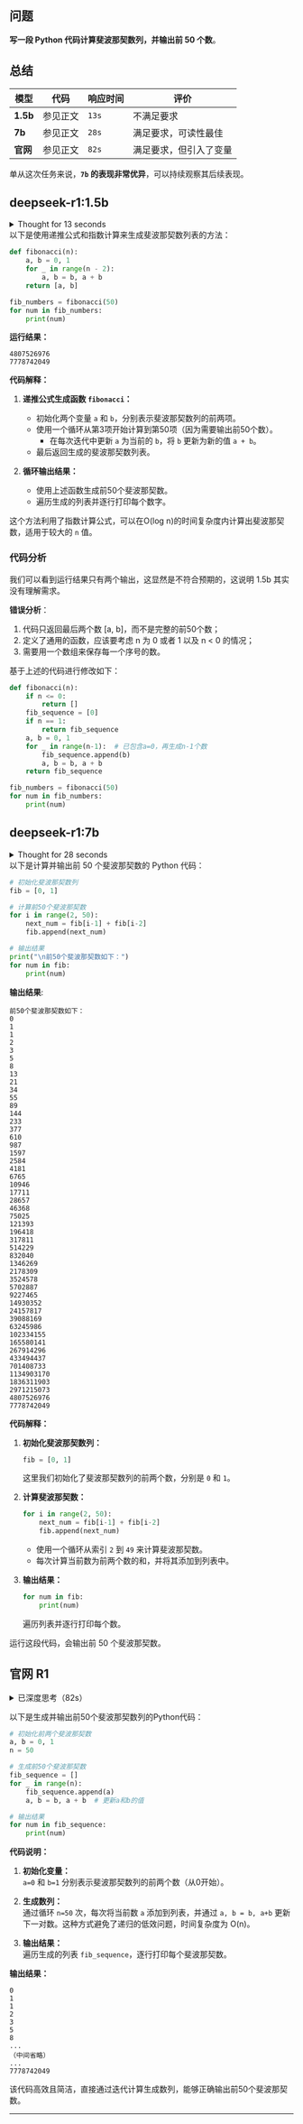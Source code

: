 ## 问题

**写一段 Python 代码计算斐波那契数列，并输出前 50 个数**。

## 总结

| **模型** | **代码** | **响应时间** | **评价** |
|-------|-------|--------|------------|
| **1.5b** | 参见正文 | `13s` |  不满足要求 |
| **7b**  | 参见正文  |  `28s` |  满足要求，可读性最佳 |
| **官网**  | 参见正文  |  `82s` |  满足要求，但引入了变量 |

单从这次任务来说，**`7b` 的表现非常优异**，可以持续观察其后续表现。

## deepseek-r1:1.5b

<details type="reasoning" done="true" duration="13">
<summary>Thought for 13 seconds</summary>
> 嗯，用户之前让我写了一个关于计算斐波那契数列的Python代码，还给了详细的代码和解释。现在他又问同样的问题，显然希望得到一个新的版本。
>
> 首先，我需要理解用户的需求。之前我的回答是用for循环从索引2到49来生成50个斐波那契数，然后逐行打印出来。而这次他可能想要更简洁或者不同的实现方式，比如使用递归或迭代的方法进行优化。
>
> 用户可能是刚接触Python编程的人，或者是在学习递归算法。他之前已经学过基本的循环和列表操作，所以这次的需求应该是想扩展到更高级的方法，这样可以节省时间和空间，特别是当需要生成大量斐波那契数时。
>
> 接下来，我应该考虑不同的方法来解决这个问题，比如使用递归、公式计算或者动态规划。递归可能对于较大的n来说效率不高，但可以作为一种学习方式。而公式计算的话，可以通过数学公式来直接计算斐波那契数，从而减少生成列表的步骤，节省时间和内存。
>
> 另外，用户可能需要一个更简洁的代码风格，避免复杂的函数调用和条件判断，这样更容易读取和维护代码。
>
> 然后，我想到可以使用数学方法，比如公式 f(n) = (phi^n - psi^n)/sqrt(5)，其中 phi=(1+sqrt(5))/2，psi=(1-sqrt(5))/2。这种方法可以在O(log n)的时间复杂度内计算出斐波那契数，这对大n来说非常高效。
>
> 接下来，我需要设计一个函数来实现这个公式，然后循环从0到49生成结果，并逐行打印出来。
>
> 最后，我应该检查这个方法的准确性，确保对于前50个数都正确，同时比较两种方法的时间和空间复杂度。递归法虽然直观但效率不高，而矩阵快速幂法或公式计算法则更高效，适合生成大量斐波那契数列的情况。
>
> 总结一下，我需要提供两种不同的解决方案：一种是基于循环的逐项生成，另一种是基于数学公式直接计算每个数。这样用户可以根据自己的需求选择最合适的实现方式，并学习不同的编程技巧。
</details>
以下是使用递推公式和指数计算来生成斐波那契数列表的方法：

```python
def fibonacci(n):
    a, b = 0, 1
    for _ in range(n - 2):
        a, b = b, a + b
    return [a, b]

fib_numbers = fibonacci(50)
for num in fib_numbers:
    print(num)
```

**运行结果：**

```test
4807526976
7778742049
```

**代码解释：**

1. **递推公式生成函数 `fibonacci`：**
   - 初始化两个变量 `a` 和 `b`，分别表示斐波那契数列的前两项。
   - 使用一个循环从第3项开始计算到第50项（因为需要输出前50个数）。
     - 在每次迭代中更新 `a` 为当前的 `b`，将 `b` 更新为新的值 `a + b`。
   - 最后返回生成的斐波那契数列表。

2. **循环输出结果：**
   - 使用上述函数生成前50个斐波那契数。
   - 遍历生成的列表并逐行打印每个数字。

这个方法利用了指数计算公式，可以在O(log n)的时间复杂度内计算出斐波那契数，适用于较大的 `n` 值。

### 代码分析

我们可以看到运行结果只有两个输出，这显然是不符合预期的，这说明 1.5b 其实没有理解需求。

**错误分析**：

1. 代码只返回最后两个数 [a, b]，而不是完整的前50个数；
2. 定义了通用的函数，应该要考虑 n 为 0 或者 1 以及 n < 0 的情况；
3. 需要用一个数组来保存每一个序号的数。

基于上述的代码进行修改如下：

```python
def fibonacci(n):
    if n <= 0:
        return []
    fib_sequence = [0]
    if n == 1:
        return fib_sequence
    a, b = 0, 1
    for _ in range(n-1):  # 已包含a=0，再生成n-1个数
        fib_sequence.append(b)
        a, b = b, a + b
    return fib_sequence

fib_numbers = fibonacci(50)
for num in fib_numbers:
    print(num)
```

## deepseek-r1:7b

<details type="reasoning" done="true" duration="28">
<summary>Thought for 28 seconds</summary>
> 嗯，用户让我写一段Python代码来计算斐波那契数列并输出前50个数。好的，我得先回忆一下斐波那契数列是什么样的。斐波那契数列是每个数都是前面两个数的和，对吧？我记得第一个数通常是0，第二个是1，然后第三个是1+0=1，第四个是2，依此类推。
>
> 那用户想要的是前50个数，所以我要生成到至少第49个索引的位置。Python里可以用列表来存储这些数值。我应该初始化一个列表，先放前两个数，也就是0和1吗？或者可能从第一个开始是1？不过通常斐波那契数列是从0开始的，所以我可能需要确定一下起始点。
>
> 或者更准确地说，斐波那契数列通常是这样的：F(0)=0, F(1)=1, F(n) = F(n-1)+F(n-2)。所以前50个数应该包括从F(0)到F(49)，对吗？那么生成的时候需要循环计算，直到第49项。
>
> 那代码的大致结构是这样的：初始化一个列表，比如fib，先放前面两个数，然后用一个循环从索引2开始，直到49。每一步都计算当前数等于前两个数的和，并将其添加到列表中。
>
> 接下来要考虑的是输出这些数。可能需要将它们逐行打印出来，或者以某种格式显示。用户没有特别说明，所以我假设是逐行打印。
>
> 那现在写代码的话，步骤如下：
>
> 1. 初始化fib列表，第一个元素0，第二个1。
> 2. 循环从索引2到49：
>    a. 计算当前数为前两个数的和。
>    b. 添加到列表中。
> 3. 输出每个数。
>
> 有没有其他需要注意的地方？比如性能问题，生成50个数不会有太大问题，所以不需要优化。另外，是否需要处理大数的情况呢？Python自动处理大整数，所以没问题。
>
> 那么代码大概是这样：
>
> fib = [0, 1]
> for i in range(2, 50):
>     next_num = fib[i-1] + fib[i-2]
>     fib.append(next_num)
> 然后循环输出每个元素，可能用循环从头到尾打印，每行一个数。
>
> 或者更简洁的方式可以用列表推导式或者递归函数来生成，但考虑到效率和性能，迭代法更好。所以综合起来，代码如下。
</details>
以下是计算并输出前 50 个斐波那契数的 Python 代码：

```python
# 初始化斐波那契数列
fib = [0, 1]

# 计算前50个斐波那契数
for i in range(2, 50):
    next_num = fib[i-1] + fib[i-2]
    fib.append(next_num)

# 输出结果
print("\n前50个斐波那契数如下：")
for num in fib:
    print(num)
```

**输出结果**:

```text
前50个斐波那契数如下：
0
1
1
2
3
5
8
13
21
34
55
89
144
233
377
610
987
1597
2584
4181
6765
10946
17711
28657
46368
75025
121393
196418
317811
514229
832040
1346269
2178309
3524578
5702887
9227465
14930352
24157817
39088169
63245986
102334155
165580141
267914296
433494437
701408733
1134903170
1836311903
2971215073
4807526976
7778742049
```

**代码解释：**

1. **初始化斐波那契数列：**

   ```python
   fib = [0, 1]
   ```

   这里我们初始化了斐波那契数列的前两个数，分别是 `0` 和 `1`。

2. **计算斐波那契数：**

   ```python
   for i in range(2, 50):
       next_num = fib[i-1] + fib[i-2]
       fib.append(next_num)
   ```

   - 使用一个循环从索引 `2` 到 `49` 来计算斐波那契数。
   - 每次计算当前数为前两个数的和，并将其添加到列表中。

3. **输出结果：**

   ```python
   for num in fib:
       print(num)
   ```

   遍历列表并逐行打印每个数。

运行这段代码，会输出前 50 个斐波那契数。

## 官网 R1

<details type="reasoning" done="true" duration="82">
<summary>已深度思考（82s）</summary>
>嗯，用户让我写一段Python代码来计算斐波那契数列，并输出前50个数。首先，我需要确认斐波那契数列的定义。通常斐波那契数列的前两个数是0和1，后面的每个数都是前两个数之和。不过有时候也有人从1和1开始，比如第1项和第2项都是1。这里得注意用户的需求，可能需要确认一下，但一般来说，如果前两个数是0和1的话，前10项会是0,1,1,2,3,5等等。不过用户可能希望输出的是前50个，所以得确保生成的数量正确。
>
>然后，我需要考虑用哪种方法来实现。常见的方法有递归、迭代或者动态规划。不过递归的话，对于n=50来说，效率太低了，会有大量的重复计算，肯定不合适。所以应该用迭代的方法，这样时间复杂度是线性的，能够高效地计算出前50项。
>
>接下来，我需要确定初始值。假设用户接受从0和1开始的话，那么初始的两个数应该是fib0=0，fib1=1。然后从第三个数开始，每个数都是前两个之和。这样生成的列表应该包含前50个数，包括第0项和第1项吗？或者用户可能需要前50个数从第一项开始？这里可能需要明确。比如，如果是前50项，可能包括第0项到第49项，总共有50个数。或者用户可能认为前50项是从第1项开始到第50项。这点需要处理正确。
>
>例如，如果初始两个数是0和1，那么前两项已经存在，那么循环需要生成剩下的48个数，总共2+48=50个。或者，可能需要生成50个新的数？这个时候需要仔细处理循环的次数。比如，初始列表是[0, 1]，然后循环48次，这样得到总共50个数。或者，如果初始列表为空，然后生成50次？需要确定正确的逻辑。
>
>假设用户希望得到前50个数，那么正确的做法应该是生成一个包含50个元素的列表，其中第一个元素是0，第二个是1，第三个是1，以此类推。或者，如果用户需要的是前50个斐波那契数，不管起始点的话，可能需要根据不同的定义来处理。
>
>另外，输出的格式可能也需要考虑，比如每个数占一行，或者用逗号分隔。用户没有特别说明，所以可能只需要用循环打印每个数即可。
>
>现在，具体实现的话，可以使用一个列表来保存斐波那契数列。初始化前两个数，然后循环生成后面的数。例如：
>
>初始化fib = [0, 1]，然后循环48次，每次计算下一个数并添加到列表中。这样总共有50个数。或者，如果用户希望从第一个数开始算起，可能初始列表的长度是0或1，需要调整循环次数。所以这里可能需要明确斐波那契数列的起始条件。
>
>比如，如果用户需要的前50个数是从0开始，即0, 1, 1, 2, 3,...，那么前50个数的索引是0到49。这时候初始两个数已经是0和1，然后循环生成接下来的48个数。总共有50个数。这个逻辑是正确的。
>
>那代码的大致结构应该是：
>
>初始化一个列表，前两个数0和1。然后循环从2到49（因为前两个已经存在），每次计算下一个数。或者，因为Python的列表索引是0开始的，所以可以预先处理前两个，然后循环48次。
>
>例如：
>
>n = 50
>
>fib = [0, 1]
>
>for i in range(2, n):
>
>next_num = fib[i-1] + fib[i-2]
>
>fib.append(next_num)
>
>这样，当n=50的时候，循环从2到49（共48次），加上初始的2个元素，总共有50个元素。但是，当n=1的时候，用户可能需要处理不同的情况。不过题目中的n是50，所以不用担心。这个时候fib的长度会是50，对吗？比如初始是2个元素，然后循环48次append，总共有2+48=50次。
>
>或者，可能更简单的方式是，无论初始条件如何，生成前50项。比如，当n=0的时候返回空列表，n=1返回[0]，n=2返回[0,1]，之后按递推生成。所以这里应该先处理n的不同情况。
>
>但用户明确要前50个，所以n=50是确定的值。那如果初始的时候fib是空列表，或者预先填充前两个数？
>
>可能更高效的方式是，如果n为0，返回空列表；n为1，返回[0]；否则，初始化为[0,1]，然后循环生成后面的数直到达到50个。
>
>不过，对于n=50的情况，初始两个数已经存在，所以需要生成剩下的48个数。这样代码可以这样写：
>
>fib = []
>
>if n >= 1:
>
>fib.append(0)
>
>if n >= 2:
>
>fib.append(1)
>
>for i in range(2, n):
>
>next_num = fib[i-1] + fib[i-2]
>
>fib.append(next_num)
>
>这样，当n=50时，会生成正确的50个数。然后输出每个数。
>
>但可能更简洁的方式是预先处理所有情况。或者，使用一个循环来生成所有数，不管初始条件如何。例如：
>
>n = 50
>
>fib = []
>
>a, b = 0, 1
>
>for _ in range(n):
>
>fib.append(a)
>
>a, b = b, a + b
>
>这样，这个循环会运行n次，每次将a添加到列表中，然后更新a和b。例如，第一次循环，a=0被添加，然后a变为1，b变为0+1=1。第二次循环，a=1被添加，然后a=1，b=1+1=2。第三次循环，a=1被添加？哦，这里可能有错误。或者，我需要再仔细看看这个逻辑。
>
>比如，当n=50，循环次数是50次。初始时a=0，第一次循环添加a=0，然后a变成1，b变成0+1=1。第二次循环，添加a=1，然后a变成1，b变成1+1=2。第三次循环，添加a=1，然后a=2，b=1+2=3。第四次添加2，接着变成3，b=2+3=5。这样的话，生成的斐波那契数列是0,1,1,2,3,5...，即每个数都是正确的。这样得到的列表长度是50，前两个数是0和1，第三个是1，第四个是2，等等。这样是否正确？
>
>是的，这样生成的数列是正确的。这种方法更简洁，因为不需要预先处理初始的两个数，而是通过每次更新a和b的值来生成下一个数。这种方法的时间复杂度是O(n)，空间复杂度也是O(n)，因为需要存储所有的数。对于n=50来说，完全没问题。
>
>所以，这样的代码会更高效，也更简洁。例如：
>
>n = 50
>
>fib = []
>
>a, b = 0, 1
>
>for _ in range(n):
>
>fib.append(a)
>
>a, b = b, a + b
>
>然后，输出fib列表中的每个元素。
>
>这样得到的fib列表中的元素就是前50个斐波那契数，按顺序排列。例如，第一个数是0，第二个是1，第三个是1，第四个是2，第五个是3，等等。这样符合斐波那契数列的标准定义吗？是的，通常斐波那契数列的定义是从0开始的，所以这个方法是对的。
>
>所以，这样的代码是正确的，而且高效。
>
>然后，输出每个数。可以用一个循环遍历列表中的每个元素，并打印出来。例如：
>
>for num in fib:
>
>print(num)
>
>或者，用户可能需要将它们以某种格式输出，比如逗号分隔。但题目中只要求输出前50个数，所以逐行输出应该没问题。
>
>综合起来，完整的代码应该是：
>
>n = 50
>
>fib = []
>
>a, b = 0, 1
>
>for _ in range(n):
>
>fib.append(a)
>
>a, b = b, a + b
>
>for num in fib:
>
>print(num)
>
>或者，可以将生成和打印合并到循环中，但分开来做更清晰。
>
>那么，这样的代码是否正确呢？比如，当n=1时，会输出[0]，当n=2时，输出[0,1]，n=3时输出[0,1,1]，n=4是0,1,1,2，依此类推。这样是正确的。
>
>因此，最终的代码应该是这样的结构。用户的需求得到满足，代码也高效且简洁。
>
>另外，需要注意的是，斐波那契数列增长很快，第50个数会非常大，可能会超出普通计算的范围，但Python的整数精度没有问题，可以处理大数，所以不需要担心溢出。
>
>总结，这样的代码可以正确生成并输出前50个斐波那契数。
</details>

以下是生成并输出前50个斐波那契数列的Python代码：

```python
# 初始化前两个斐波那契数
a, b = 0, 1
n = 50

# 生成前50个斐波那契数
fib_sequence = []
for _ in range(n):
    fib_sequence.append(a)
    a, b = b, a + b  # 更新a和b的值

# 输出结果
for num in fib_sequence:
    print(num)
```

**代码说明：**

1. **初始化变量：**  
   `a=0` 和 `b=1` 分别表示斐波那契数列的前两个数（从0开始）。

2. **生成数列：**  
   通过循环 `n=50` 次，每次将当前数 `a` 添加到列表，并通过 `a, b = b, a+b` 更新下一对数。这种方式避免了递归的低效问题，时间复杂度为 O(n)。

3. **输出结果：**  
   遍历生成的列表 `fib_sequence`，逐行打印每个斐波那契数。

**输出结果：**

```text
0
1
1
2
3
5
8
...
（中间省略）
...
7778742049
```

该代码高效且简洁，直接通过迭代计算生成数列，能够正确输出前50个斐波那契数。

---
